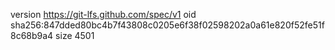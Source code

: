 version https://git-lfs.github.com/spec/v1
oid sha256:847dded80bc4b7f43808c0205e6f38f02598202a0a61e820f52fe51f8c68b9a4
size 4501
